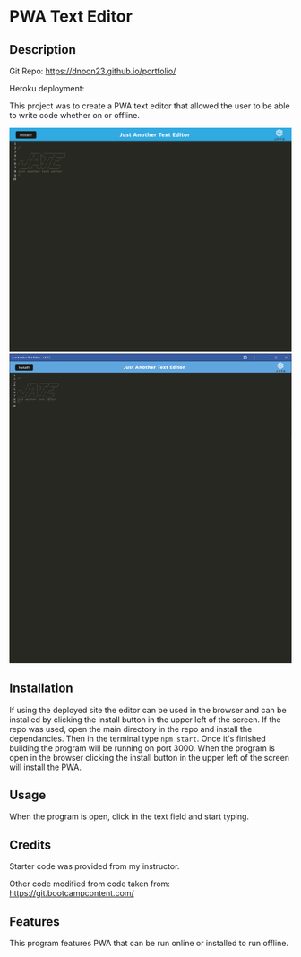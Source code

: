 # PWA Text Editor

## Description

Git Repo: https://dnoon23.github.io/portfolio/ <p>
Heroku deployment: 
<p>
This project was to create a PWA text editor that allowed the user to be able to write code whether on or offline.  </p>

![Screenshot](./assets/screenshot.png)
![Screenshot](./assets/screenshot2.png)

## Installation

If using the deployed site the editor can be used in the browser and can be installed by clicking the install button in the upper left of the screen.  If the repo was used, open the main directory in the repo and install the dependancies.  Then in the terminal type `npm start`.  Once it's finished building the program will be running on port 3000.  When the program is open in the browser clicking the install button in the upper left of the screen will install the PWA.

## Usage

When the program is open, click in the text field and start typing.

## Credits

Starter code was provided from my instructor. <p>
Other code modified from code taken from: 
https://git.bootcampcontent.com/

## Features

This program features PWA that can be run online or installed to run offline.